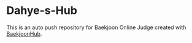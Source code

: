 # Dahye-s-Hub
This is an auto push repository for Baekjoon Online Judge created with [BaekjoonHub](https://github.com/BaekjoonHub/BaekjoonHub).
